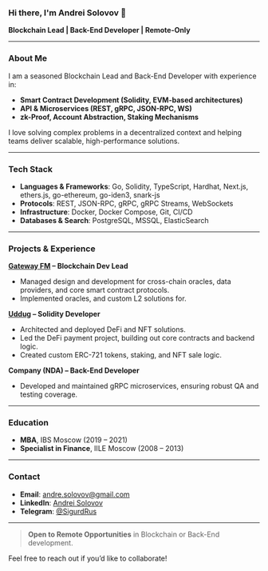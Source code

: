 ### Hi there, I'm Andrei Solovov 👋

**Blockchain Lead | Back-End Developer | Remote-Only**

---

### About Me

I am a seasoned Blockchain Lead and Back-End Developer with experience in:
- **Smart Contract Development (Solidity, EVM-based architectures)**
- **API & Microservices (REST, gRPC, JSON-RPC, WS)**
- **zk-Proof, Account Abstraction, Staking Mechanisms**

I love solving complex problems in a decentralized context and helping teams deliver scalable, high-performance solutions.

---

### Tech Stack

- **Languages & Frameworks**: Go, Solidity, TypeScript, Hardhat, Next.js, ethers.js, go-ethereum, go-iden3, snark-js  
- **Protocols**: REST, JSON-RPC, gRPC, gRPC Streams, WebSockets  
- **Infrastructure**: Docker, Docker Compose, Git, CI/CD  
- **Databases & Search**: PostgreSQL, MSSQL, ElasticSearch  

---

### Projects & Experience

**[Gateway FM](https://gateway.fm/) – Blockchain Dev Lead**  
- Managed design and development for cross-chain oracles, data providers, and core smart contract protocols.  
- Implemented oracles, and custom L2 solutions for.

**[Uddug](https://uddug.com/) – Solidity Developer**  
- Architected and deployed DeFi and NFT solutions.  
- Led the DeFi payment project, building out core contracts and backend logic.  
- Created custom ERC-721 tokens, staking, and NFT sale logic.

**Company (NDA) – Back-End Developer**  
- Developed and maintained gRPC microservices, ensuring robust QA and testing coverage.

---

### Education
- **MBA**, IBS Moscow (2019 – 2021)  
- **Specialist in Finance**, IILE Moscow (2008 – 2013)

---

### Contact
- **Email**: [andre.solovov@gmail.com](mailto:andre.solovov@gmail.com)  
- **LinkedIn**: [Andrei Solovov](https://www.linkedin.com/in/andrey-solovov-bb665884/)  
- **Telegram**: [@SigurdRus](https://t.me/SigurdRus)

---

> **Open to Remote Opportunities** in Blockchain or Back-End development. 

Feel free to reach out if you’d like to collaborate!
